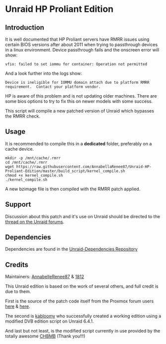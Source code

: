 # Unraid HP Proliant Edition

## Introduction

It is well documen﻿ted that HP Proliant servers have RMRR issues using certain BIOS versions after about 2011 when trying to passthrough devices in a linux environment. Device passthrough fails and the onscreen error will show:

`vfio: failed to set iommu for container: Operation not permitted`

And a look further into the logs show:

`Device is ineligible for IOMMU domain attach due to platform RMRR requirement.  Contact your platform vendor.`

HP is aware of this problem and is not updating older machines. There are some bios options to try to fix this on newer models with some success.

This script will compile a new patched version of Unraid which bypasses the RMRR check.

## Usage

It is recommended to compile this in a **dedicated** folder, preferably on a cache device.

```
mkdir -p /mnt/cache/.rmrr
cd /mnt/cache/.rmrr
wget https://raw.githubusercontent.com/AnnabellaRenee87/Unraid-HP-Proliant-Edition/master/build_script/kernel_compile.sh
chmod +x kernel_compile.sh
./kernel_compile.sh
```

A new bzimage file is then compiled with the RMRR patch applied.

## Support

Discussion about this patch and it's use on Unraid should be directed to the [thread on the Unraid forums](https://forums.unraid.net/topic/72681-unraid-hp-proliant-edition-rmrr-error-patching/?tab=comments#comment-668032&searchlight=1).

## Dependencies

Dependencies are found in the [Unraid-Dependencies Repository](https://github.com/linuxserver/Unraid-Dependencies)

## Credits 

Maintainers: [AnnabelleRenee87](https://forums.unraid.net/profile/73615-annabellarenee87/) & [1812](https://forums.unraid.net/profile/70493-1812/)

This Unraid edition is based on the work of several others, and full credit is due to them.

First is the source of the patch code itself from the Proxmox forum users [here](https://forum.proxmox.com/threads/tutorial-compile-proxmox-ve-5-with-patched-intel-iommu-driver-to-remove-rmrr-check.36374/) & [here](https://forum.proxmox.com/threads/hp-proliant-microserver-gen8-raidcontroller-hp-p410-passthrough-probleme.30547/).

The second is [kabloomy](https://forums.unraid.net/profile/75139-kabloomy/) who successfully created a working edition using a modified DVB edition script on Unraid 6.4.1.

And last but not least, is the modified script currently in use provided by the totally awesome [CHBMB](https://github.com/CHBMB) (Thank you!!!)
